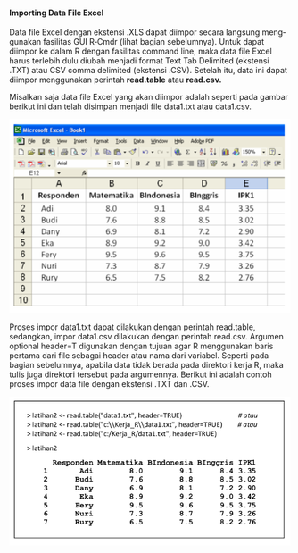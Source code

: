 
#### Importing Data File Excel 

Data  file  Excel  dengan  ekstensi  .XLS  dapat  diimpor  secara  langsung  meng‐gunakan fasilitas GUI R‐Cmdr (lihat bagian sebelumnya).  Untuk dapat diimpor ke dalam 
R  dengan  fasilitas  command  line,  maka  data  file  Excel  harus  terlebih  dulu  diubah menjadi format Text Tab Delimited (ekstensi .TXT) atau CSV comma delimited (ekstensi 
.CSV).  Setelah  itu,  data  ini  dapat  diimpor  menggunakan  perintah  <b>read.table</b>  atau <b>read.csv.</b> 

 
Misalkan  saja  data  file  Excel  yang  akan  diimpor  adalah  seperti  pada  gambar berikut ini dan telah disimpan menjadi file data1.txt atau data1.csv.

![alt tag](https://github.com/syaifulahdan/Rscript/blob/master/image/Screenshot%20from%202016-09-21%2013-04-57.png)

Proses  impor data1.txt dapat dilakukan dengan perintah read.table, sedangkan, impor data1.csv  dilakukan  dengan  perintah  read.csv.  Argumen  optional  header=T  digunakan dengan  tujuan  agar  R  menggunakan  baris  pertama  dari  file  sebagai  header  atau  nama dari variabel. Seperti pada bagian sebelumnya, apabila data tidak berada pada direktori  kerja R, maka tulis juga direktori tersebut pada argumennya. Berikut ini adalah contoh proses impor data file dengan ekstensi .TXT dan .CSV. 

![alt tag](https://github.com/syaifulahdan/Rscript/blob/master/image/Screenshot%20from%202016-09-21%2013-08-25.png)
